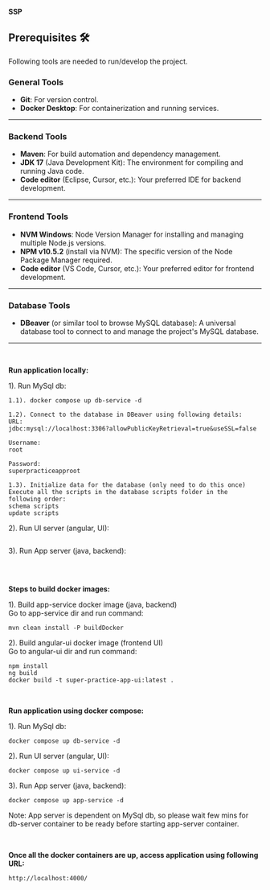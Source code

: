 <b>SSP</b>

## Prerequisites 🛠️

Following tools are needed to run/develop the project.

### General Tools
* **Git**: For version control.
* **Docker Desktop**: For containerization and running services.

---

### Backend Tools
* **Maven**: For build automation and dependency management.
* **JDK 17** (Java Development Kit): The environment for compiling and running Java code.
* **Code editor** (Eclipse, Cursor, etc.): Your preferred IDE for backend development.

---

### Frontend Tools
* **NVM Windows**: Node Version Manager for installing and managing multiple Node.js versions.
* **NPM v10.5.2** (install via NVM): The specific version of the Node Package Manager required.
* **Code editor** (VS Code, Cursor, etc.): Your preferred editor for frontend development.

---

### Database Tools
* **DBeaver** (or similar tool to browse MySQL database): A universal database tool to connect to and manage the project's MySQL database.

---

&nbsp;

<b>Run application locally:</b> </br>

1). Run MySql db:
````
1.1). docker compose up db-service -d

1.2). Connect to the database in DBeaver using following details:
URL:
jdbc:mysql://localhost:3306?allowPublicKeyRetrieval=true&useSSL=false

Username:
root

Password:
superpracticeapproot

1.3). Initialize data for the database (only need to do this once)
Execute all the scripts in the database scripts folder in the following order:
schema scripts
update scripts 
````

2). Run UI server (angular, UI):
````

````

3). Run App server (java, backend):
````

````

&nbsp;
&nbsp;

<b>Steps to build docker images:</b>

1). Build app-service docker image (java, backend) </br>
Go to app-service dir and run command:
````
mvn clean install -P buildDocker
````

2). Build angular-ui docker image (frontend UI) </br>
Go to angular-ui dir and run command: 
````
npm install
ng build
docker build -t super-practice-app-ui:latest .
````

&nbsp;
&nbsp;

<b>Run application using docker compose:</b> </br>

1). Run MySql db:
````
docker compose up db-service -d
````

2). Run UI server (angular, UI):
````
docker compose up ui-service -d
````

3). Run App server (java, backend):
````
docker compose up app-service -d
````

Note: App server is dependent on MySql db, so please wait few mins for db-server container to be ready before starting app-server container.

&nbsp;
&nbsp;

<b>Once all the docker containers are up, access application using following URL:</b> </br>
````
http://localhost:4000/
````
